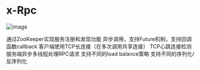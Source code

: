 # x-Rpc

![image](https://user-images.githubusercontent.com/63628681/162931993-58fc5b7b-967d-4e83-af04-e3ee4f63a608.png)

通过ZooKeeper实现服务注册和发现功能
异步调用，支持Future机制，支持回调函数callback
客户端使用TCP长连接（在多次调用共享连接）
TCP心跳连接检测
服务端异步多线程处理RPC请求
支持不同的load balance策略
支持不同的序列化/反序列化
